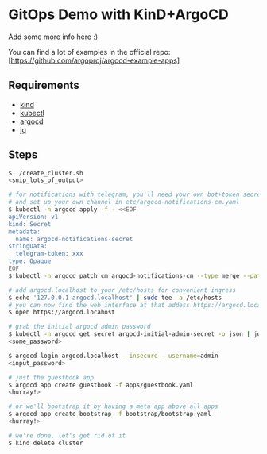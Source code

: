 # GitOps Demo with KinD+ArgoCD

Add some more info here :)

You can find a lot of examples in the official repo: [https://github.com/argoproj/argocd-example-apps]

## Requirements

* [kind](https://github.com/kubernetes-sigs/kind)
* [kubectl](https://github.com/kubernetes/kubectl)
* [argocd](https://github.com/argoproj/argo-cd)
* [jq](https://github.com/stedolan/jq)

## Steps

```sh
$ ./create_cluster.sh
<snip_lots_of_output>

# for notifications with telegram, you'll need your own bot+token secret
# and set up your own channel in etc/argocd-notifications-cm.yaml
$ kubectl -n argocd apply -f - <<EOF
apiVersion: v1
kind: Secret
metadata:
  name: argocd-notifications-secret
stringData:
  telegram-token: xxx
type: Opaque
EOF
$ kubectl -n argocd patch cm argocd-notifications-cm --type merge --patch-file etc/argocd-notifications-cm.yaml

# add argocd.localhost to your /etc/hosts for convenient ingress
$ echo '127.0.0.1 argocd.localhost' | sudo tee -a /etc/hosts
# you can now find the web interface at that addess https://argocd.localhost, but you'll need to accept the self-signed ssl cert
$ open https://argocd.locahost

# grab the initial argocd admin password
$ kubectl -n argocd get secret argocd-initial-admin-secret -o json | jq -r .data.password | base64 -d; echo
<some_password>

$ argocd login argocd.localhost --insecure --username=admin
<input_password>

# just the guestbook app
$ argocd app create guestbook -f apps/guestbook.yaml
<hurray!>

# or we'll bootstrap it by having a meta app above all apps
$ argocd app create bootstrap -f bootstrap/bootstrap.yaml
<hurray!>

# we're done, let's get rid of it
$ kind delete cluster

```
